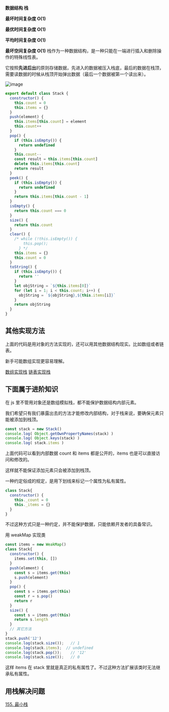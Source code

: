 <!--
 * @Author: 张宏亮
 * @Date: 2019-09-22 09:10:45
 * @LastEditors: 张宏亮<hongliang@yunshan.net>
 * @LastEditTime: 2019-09-22 14:42:15
 * @Description: file content
 * @Versions: 1.0.0
 -->

**数据结构	栈**

**最坏时间复杂度	О(1)**

**最优时间复杂度	О(1)**

**平均时间复杂度	O(1)**

**最坏空间复杂度	O(1)**
 栈作为一种数据结构，是一种只能在一端进行插入和删除操作的特殊线性表。
 
 它按照**先进后出**的原则存储数据，先进入的数据被压入栈底，最后的数据在栈顶，需要读数据的时候从栈顶开始弹出数据（最后一个数据被第一个读出来）。

![image](https://raw.githubusercontent.com/zhl1232/javascript-algorithm/master/static/img/stack.png)

```js
export default class Stack {
  constructor() {
    this.count = 0
    this.items = {}
  }
  push(element) {
    this.items[this.count] = element
    this.count++
  }
  pop() {
    if (this.isEmpty()) {
      return undefined
    }
    this.count--
    const result = this.items[this.count]
    delete this.items[this.count]
    return result
  }
  peek() {
    if (this.isEmpty()) {
      return undefined
    }
    return this.items[this.count - 1]
  }
  isEmpty() {
    return this.count === 0
  }
  size() {
    return this.count
  }
  clear() {
    /* while (!this.isEmpty()) {
        this.pop();
      } */
    this.items = {}
    this.count = 0
  }
  toString() {
    if (this.isEmpty()) {
      return ''
    }
    let objString = `${this.items[0]}`
    for (let i = 1; i < this.count; i++) {
      objString = `${objString},${this.items[i]}`
    }
    return objString
  }
}
```

## 其他实现方法

上面的代码是用对象的方法实现的，还可以用其他数据结构现实。比如数组或者链表。

新手可能数组实现更容易理解。

[数组实现栈](https://github.com/zhl1232/javascript-algorithm/tree/master/section/StackArray.md)
[链表实现栈](https://github.com/zhl1232/javascript-algorithm/tree/master/section/StackLinkedList.md)


## 下面属于进阶知识

在 js 里不管用对象还是数组模拟栈，都不能保护数据结构内部元素。

我们希望只有我们暴露出去的方法才能修改内部结构，对于栈来说，要确保元素只能被添加到栈顶。

```js
const stack = new Stack()
console.log( Object.getOwnPropertyNames(stack) )
console.log( Object.keys(stack) )
console.log( stack.items )
```

上面代码可以看到内部数据 count 和 items 都是公开的，items 也是可以直接访问和修改的。

这样就不能保证添加元素只会被添加到栈顶。


一种约定俗成的规定，是用下划线来标记一个属性为私有属性。
```js
class Stack{
  constructor() {
    this._count = 0
    this._items = {}
  }
}
```
不过这种方式只是一种约定，并不能保护数据，只能依赖开发者的具备常识。

用 weakMap 实现类

```js
const items = new WeakMap()
class Stack{
  constructor() {
    items.set(this, [])
  }
  push(element) {
    const s = items.get(this)
    s.push(element)
  }
  pop() {
    const s = items.get(this)
    const r = s.pop()
    return r
  }
  size() {
    const s = items.get(this)
    return s.length
  }
  // 其它方法
}
stack.push('12')
console.log(stack.size());   // 1
console.log(stack.items);  // undefined
console.log(stack.pop());    // '12'
console.log(stack.size());   // 0
```
这样 items 在 stack 里就是真正的私有属性了。不过这种方法扩展该类时无法继承私有属性。

## 用栈解决问题

[155. 最小栈](https://github.com/zhl1232/javascript-algorithm/tree/master/solve-problems/155.md)

